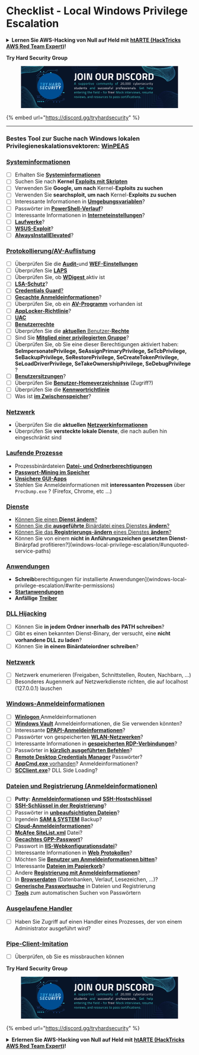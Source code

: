 # Checklist - Local Windows Privilege Escalation

<details>

<summary><strong>Lernen Sie AWS-Hacking von Null auf Held mit</strong> <a href="https://training.hacktricks.xyz/courses/arte"><strong>htARTE (HackTricks AWS Red Team Expert)</strong></a><strong>!</strong></summary>

Andere Möglichkeiten, HackTricks zu unterstützen:

* Wenn Sie Ihr **Unternehmen in HackTricks beworben sehen möchten** oder **HackTricks im PDF-Format herunterladen möchten**, überprüfen Sie die [**ABONNEMENTPLÄNE**](https://github.com/sponsors/carlospolop)!
* Holen Sie sich das [**offizielle PEASS & HackTricks-Merchandise**](https://peass.creator-spring.com)
* Entdecken Sie [**The PEASS Family**](https://opensea.io/collection/the-peass-family), unsere Sammlung exklusiver [**NFTs**](https://opensea.io/collection/the-peass-family)
* **Treten Sie der** 💬 [**Discord-Gruppe**](https://discord.gg/hRep4RUj7f) oder der [**Telegram-Gruppe**](https://t.me/peass) bei oder **folgen** Sie uns auf **Twitter** 🐦 [**@carlospolopm**](https://twitter.com/hacktricks\_live)**.**
* **Teilen Sie Ihre Hacking-Tricks, indem Sie PRs an die** [**HackTricks**](https://github.com/carlospolop/hacktricks) und [**HackTricks Cloud**](https://github.com/carlospolop/hacktricks-cloud) GitHub-Repositories einreichen.

</details>

**Try Hard Security Group**

<figure><img src="../.gitbook/assets/telegram-cloud-document-1-5159108904864449420.jpg" alt=""><figcaption></figcaption></figure>

{% embed url="https://discord.gg/tryhardsecurity" %}

***

### **Bestes Tool zur Suche nach Windows lokalen Privilegieneskalationsvektoren:** [**WinPEAS**](https://github.com/carlospolop/privilege-escalation-awesome-scripts-suite/tree/master/winPEAS)

### [Systeminformationen](windows-local-privilege-escalation/#system-info)

* [ ] Erhalten Sie [**Systeminformationen**](windows-local-privilege-escalation/#system-info)
* [ ] Suchen Sie nach **Kernel** [**Exploits mit Skripten**](windows-local-privilege-escalation/#version-exploits)
* [ ] Verwenden Sie **Google, um nach** Kernel-**Exploits zu suchen**
* [ ] Verwenden Sie **searchsploit, um nach** Kernel-**Exploits zu suchen**
* [ ] Interessante Informationen in [**Umgebungsvariablen**](windows-local-privilege-escalation/#environment)?
* [ ] Passwörter im [**PowerShell-Verlauf**](windows-local-privilege-escalation/#powershell-history)?
* [ ] Interessante Informationen in [**Interneteinstellungen**](windows-local-privilege-escalation/#internet-settings)?
* [ ] [**Laufwerke**](windows-local-privilege-escalation/#drives)?
* [ ] [**WSUS-Exploit**](windows-local-privilege-escalation/#wsus)?
* [ ] [**AlwaysInstallElevated**](windows-local-privilege-escalation/#alwaysinstallelevated)?

### [Protokollierung/AV-Auflistung](windows-local-privilege-escalation/#enumeration)

* [ ] Überprüfen Sie die [**Audit-**](windows-local-privilege-escalation/#audit-settings)und [**WEF-Einstellungen**](windows-local-privilege-escalation/#wef)
* [ ] Überprüfen Sie [**LAPS**](windows-local-privilege-escalation/#laps)
* [ ] Überprüfen Sie, ob [**WDigest** ](windows-local-privilege-escalation/#wdigest)aktiv ist
* [ ] [**LSA-Schutz**](windows-local-privilege-escalation/#lsa-protection)?
* [ ] [**Credentials Guard**](windows-local-privilege-escalation/#credentials-guard)[?](windows-local-privilege-escalation/#cached-credentials)
* [ ] [**Gecachte Anmeldeinformationen**](windows-local-privilege-escalation/#cached-credentials)?
* [ ] Überprüfen Sie, ob ein [**AV-Programm**](https://github.com/carlospolop/hacktricks/blob/de/windows-hardening/windows-av-bypass/README.md) vorhanden ist
* [ ] [**AppLocker-Richtlinie**](https://github.com/carlospolop/hacktricks/blob/de/windows-hardening/authentication-credentials-uac-and-efs/README.md#applocker-policy)?
* [ ] [**UAC**](https://github.com/carlospolop/hacktricks/blob/de/windows-hardening/authentication-credentials-uac-and-efs/uac-user-account-control/README.md)
* [ ] [**Benutzerrechte**](windows-local-privilege-escalation/#users-and-groups)
* [ ] Überprüfen Sie die [**aktuellen** Benutzer-**Rechte**](windows-local-privilege-escalation/#users-and-groups)
* [ ] Sind Sie [**Mitglied einer privilegierten Gruppe**](windows-local-privilege-escalation/#privileged-groups)?
* [ ] Überprüfen Sie, ob Sie eine dieser Berechtigungen aktiviert haben: **SeImpersonatePrivilege, SeAssignPrimaryPrivilege, SeTcbPrivilege, SeBackupPrivilege, SeRestorePrivilege, SeCreateTokenPrivilege, SeLoadDriverPrivilege, SeTakeOwnershipPrivilege, SeDebugPrivilege** ?
* [ ] [**Benutzersitzungen**](windows-local-privilege-escalation/#logged-users-sessions)?
* [ ] Überprüfen Sie [**Benutzer-Homeverzeichnisse**](windows-local-privilege-escalation/#home-folders) (Zugriff?)
* [ ] Überprüfen Sie die [**Kennwortrichtlinie**](windows-local-privilege-escalation/#password-policy)
* [ ] Was ist [**im Zwischenspeicher**](windows-local-privilege-escalation/#get-the-content-of-the-clipboard)?

### [Netzwerk](windows-local-privilege-escalation/#network)

* Überprüfen Sie die **aktuellen** [**Netzwerkinformationen**](windows-local-privilege-escalation/#network)
* Überprüfen Sie **versteckte lokale Dienste**, die nach außen hin eingeschränkt sind

### [Laufende Prozesse](windows-local-privilege-escalation/#running-processes)

* Prozessbinärdateien [**Datei- und Ordnerberechtigungen**](windows-local-privilege-escalation/#file-and-folder-permissions)
* [**Passwort-Mining im Speicher**](windows-local-privilege-escalation/#memory-password-mining)
* [**Unsichere GUI-Apps**](windows-local-privilege-escalation/#insecure-gui-apps)
* Stehlen Sie Anmeldeinformationen mit **interessanten Prozessen** über `ProcDump.exe` ? (Firefox, Chrome, etc ...)

### [Dienste](windows-local-privilege-escalation/#services)

* [Können Sie einen **Dienst ändern**?](windows-local-privilege-escalation/#permissions)
* [Können Sie die **ausgeführte** Binärdatei eines Dienstes **ändern**?](windows-local-privilege-escalation/#modify-service-binary-path)
* [Können Sie das **Registrierungs**-**ändern** eines Dienstes **ändern**?](windows-local-privilege-escalation/#services-registry-modify-permissions)
* Können Sie von einem **nicht in Anführungszeichen gesetzten Dienst**-Binärpfad profitieren?]\(windows-local-privilege-escalation/#unquoted-service-paths)

### [**Anwendungen**](windows-local-privilege-escalation/#applications)

* **Schreib**berechtigungen für installierte Anwendungen]\(windows-local-privilege-escalation/#write-permissions)
* [**Startanwendungen**](windows-local-privilege-escalation/#run-at-startup)
* **Anfällige** [**Treiber**](windows-local-privilege-escalation/#drivers)

### [DLL Hijacking](windows-local-privilege-escalation/#path-dll-hijacking)

* [ ] Können Sie **in jedem Ordner innerhalb des PATH schreiben**?
* [ ] Gibt es einen bekannten Dienst-Binary, der versucht, eine **nicht vorhandene DLL zu laden**?
* [ ] Können Sie **in einem Binärdateiordner schreiben**?

### [Netzwerk](windows-local-privilege-escalation/#network)

* [ ] Netzwerk enumerieren (Freigaben, Schnittstellen, Routen, Nachbarn, ...)
* [ ] Besonderes Augenmerk auf Netzwerkdienste richten, die auf localhost (127.0.0.1) lauschen

### [Windows-Anmeldeinformationen](windows-local-privilege-escalation/#windows-credentials)

* [ ] [**Winlogon** ](windows-local-privilege-escalation/#winlogon-credentials)Anmeldeinformationen
* [ ] [**Windows Vault**](windows-local-privilege-escalation/#credentials-manager-windows-vault) Anmeldeinformationen, die Sie verwenden könnten?
* [ ] Interessante [**DPAPI-Anmeldeinformationen**](windows-local-privilege-escalation/#dpapi)?
* [ ] Passwörter von gespeicherten [**WLAN-Netzwerken**](windows-local-privilege-escalation/#wifi)?
* [ ] Interessante Informationen in [**gespeicherten RDP-Verbindungen**](windows-local-privilege-escalation/#saved-rdp-connections)?
* [ ] Passwörter in [**kürzlich ausgeführten Befehlen**](windows-local-privilege-escalation/#recently-run-commands)?
* [ ] [**Remote Desktop Credentials Manager**](windows-local-privilege-escalation/#remote-desktop-credential-manager) Passwörter?
* [ ] [**AppCmd.exe** vorhanden](windows-local-privilege-escalation/#appcmd-exe)? Anmeldeinformationen?
* [ ] [**SCClient.exe**](windows-local-privilege-escalation/#scclient-sccm)? DLL Side Loading?

### [Dateien und Registrierung (Anmeldeinformationen)](windows-local-privilege-escalation/#files-and-registry-credentials)

* [ ] **Putty:** [**Anmeldeinformationen**](windows-local-privilege-escalation/#putty-creds) **und** [**SSH-Hostschlüssel**](windows-local-privilege-escalation/#putty-ssh-host-keys)
* [ ] [**SSH-Schlüssel in der Registrierung**](windows-local-privilege-escalation/#ssh-keys-in-registry)?
* [ ] Passwörter in [**unbeaufsichtigten Dateien**](windows-local-privilege-escalation/#unattended-files)?
* [ ] Irgendein [**SAM & SYSTEM**](windows-local-privilege-escalation/#sam-and-system-backups) Backup?
* [ ] [**Cloud-Anmeldeinformationen**](windows-local-privilege-escalation/#cloud-credentials)?
* [ ] [**McAfee SiteList.xml**](windows-local-privilege-escalation/#mcafee-sitelist.xml) Datei?
* [ ] [**Gecachtes GPP-Passwort**](windows-local-privilege-escalation/#cached-gpp-pasword)?
* [ ] Passwort in [**IIS-Webkonfigurationsdatei**](windows-local-privilege-escalation/#iis-web-config)?
* [ ] Interessante Informationen in [**Web** **Protokollen**](windows-local-privilege-escalation/#logs)?
* [ ] Möchten Sie [**Benutzer um Anmeldeinformationen bitten**](windows-local-privilege-escalation/#ask-for-credentials)?
* [ ] Interessante [**Dateien im Papierkorb**](windows-local-privilege-escalation/#credentials-in-the-recyclebin)?
* [ ] Andere [**Registrierung mit Anmeldeinformationen**](windows-local-privilege-escalation/#inside-the-registry)?
* [ ] In [**Browserdaten**](windows-local-privilege-escalation/#browsers-history) (Datenbanken, Verlauf, Lesezeichen, ...)?
* [ ] [**Generische Passwortsuche**](windows-local-privilege-escalation/#generic-password-search-in-files-and-registry) in Dateien und Registrierung
* [ ] [**Tools**](windows-local-privilege-escalation/#tools-that-search-for-passwords) zum automatischen Suchen von Passwörtern

### [Ausgelaufene Handler](windows-local-privilege-escalation/#leaked-handlers)

* [ ] Haben Sie Zugriff auf einen Handler eines Prozesses, der von einem Administrator ausgeführt wird?

### [Pipe-Client-Imitation](windows-local-privilege-escalation/#named-pipe-client-impersonation)

* [ ] Überprüfen, ob Sie es missbrauchen können

**Try Hard Security Group**

<figure><img src="../.gitbook/assets/telegram-cloud-document-1-5159108904864449420.jpg" alt=""><figcaption></figcaption></figure>

{% embed url="https://discord.gg/tryhardsecurity" %}

<details>

<summary><strong>Erlernen Sie AWS-Hacking von Null auf Held mit</strong> <a href="https://training.hacktricks.xyz/courses/arte"><strong>htARTE (HackTricks AWS Red Team Expert)</strong></a><strong>!</strong></summary>

Andere Möglichkeiten, HackTricks zu unterstützen:

* Wenn Sie Ihr **Unternehmen in HackTricks beworben sehen möchten** oder **HackTricks als PDF herunterladen möchten**, überprüfen Sie die [**ABONNEMENTPLÄNE**](https://github.com/sponsors/carlospolop)!
* Holen Sie sich das [**offizielle PEASS & HackTricks-Merch**](https://peass.creator-spring.com)
* Entdecken Sie [**The PEASS Family**](https://opensea.io/collection/the-peass-family), unsere Sammlung exklusiver [**NFTs**](https://opensea.io/collection/the-peass-family)
* **Treten Sie der** 💬 [**Discord-Gruppe**](https://discord.gg/hRep4RUj7f) oder der [**Telegram-Gruppe**](https://t.me/peass) bei oder **folgen** Sie uns auf **Twitter** 🐦 [**@carlospolopm**](https://twitter.com/hacktricks\_live)**.**
* **Teilen Sie Ihre Hacking-Tricks, indem Sie PRs an die** [**HackTricks**](https://github.com/carlospolop/hacktricks) und [**HackTricks Cloud**](https://github.com/carlospolop/hacktricks-cloud) GitHub-Repositories einreichen.

</details>
